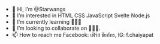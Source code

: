 - 👋 Hi, I’m @Starwangs
- 👀 I’m interested in HTML CSS JavaScript Svelte Node.js
- 🌱 I’m currently learning 🧐🧐🧐
- 💞️ I’m looking to collaborate on 🧚‍♂️✨.
- 📫 How to reach me Facebook: เฟิร์ส ชัยภัทร, IG: f.chaiyapat

<!---
Starwangs/Starwangs is a ✨ special ✨ repository because its `README.md` (this file) appears on your GitHub profile.
You can click the Preview link to take a look at your changes.
--->
